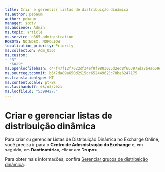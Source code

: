 ```yaml
---
title: Criar e gerenciar listas de distribuição dinâmica
ms.author: pebaum
author: pebaum
manager: scotv
ms.audience: Admin
ms.topic: article
ms.service: o365-administration
ROBOTS: NOINDEX, NOFOLLOW
localization_priority: Priority
ms.collection: Adm_O365
ms.custom:
- "3"
- "5029"
ms.openlocfilehash: c44f47f12f7622df34ef9f9803025d2ed8f66397ada2b4a659df9b4d2dc75781
ms.sourcegitcommit: b5f7da89a650d2915dc652449623c78be6247175
ms.translationtype: HT
ms.contentlocale: pt-BR
ms.lasthandoff: 08/05/2021
ms.locfileid: "53994277"
---
```

# <a name="creating-and-managing-dynamic-distribution-lists"></a>Criar e gerenciar listas de distribuição dinâmica

Para criar ou gerenciar Listas de Distribuição Dinâmica no Exchange Online, você precisa ir para o **Centro de Administração do Exchange** e, em seguida, em **Destinatários**, clicar em **Grupos**.

Para obter mais informações, confira [Gerenciar grupos de distribuição dinâmica](https://docs.microsoft.com/exchange/recipients-in-exchange-online/manage-dynamic-distribution-groups/manage-dynamic-distribution-groups).
